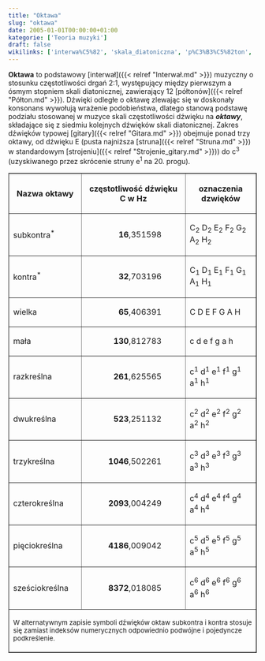 ```yaml
---
title: "Oktawa"
slug: "oktawa"
date: 2005-01-01T00:00:00+01:00
kategorie: ['Teoria muzyki']
draft: false
wikilinks: ['interwa%C5%82', 'skala_diatoniczna', 'p%C3%B3%C5%82ton', 'konsonans', 'gitara', 'struna', 'strojenie_gitary']
---
```

**Oktawa** to podstawowy [interwał]({{< relref "Interwał.md" >}}) muzyczny o
stosunku częstotliwości drgań 2:1, występujący między pierwszym a ósmym
stopniem skali diatonicznej<!-- link nie odnosił się do niczego: 'Oktawa' ('content/książka/Oktawa.md') links to 'skala_diatoniczna' ('content/książka/skala_diatoniczna.md') and that does not exist -->, zawierający
12 [półtonów]({{< relref "Półton.md" >}}). Dźwięki odległe o oktawę zlewając się
w doskonały konsonans<!-- link nie odnosił się do niczego: 'Oktawa' ('content/książka/Oktawa.md') links to 'konsonans' ('content/książka/konsonans.md') and that does not exist --> wywołują wrażenie
podobieństwa, dlatego stanową podstawę podziału stosowanej w muzyce
skali częstotliwości dźwięku na ***oktawy***, składające się z siedmiu
kolejnych dźwięków skali diatonicznej. Zakres dźwięków typowej
[gitary]({{< relref "Gitara.md" >}}) obejmuje ponad trzy oktawy, od dźwięku E
(pusta najniższa [struna]({{< relref "Struna.md" >}}) w standardowym
[strojeniu]({{< relref "Strojenie_gitary.md" >}})) do c<sup>3</sup> (uzyskiwanego
przez skrócenie struny e<sup>1</sup> na 20. progu).


<table border=1>

<tr>

<th>

Nazwa oktawy

</th>

<th>

częstotliwość
dźwięku C w Hz

</th>

<th>

oznaczenia dzwięków

</th>

</tr>

<tr>

<td>

subkontra<sup>\*</sup>

</td>

<td style="text-align:right; padding-right:3em;">

**16**,351598

</td>

<td>

C<sub>2</sub> D<sub>2</sub> E<sub>2</sub> F<sub>2</sub> G<sub>2</sub>
A<sub>2</sub> H<sub>2</sub>

</td>

</tr>

<tr>

<td>

kontra<sup>\*</sup>

</td>

<td style="text-align:right; padding-right:3em;">

**32**,703196

</td>

<td>

C<sub>1</sub> D<sub>1</sub> E<sub>1</sub> F<sub>1</sub> G<sub>1</sub>
A<sub>1</sub> H<sub>1</sub>

</td>

</tr>

<tr>

<td>

wielka

</td>

<td style="text-align:right; padding-right:3em;">

**65**,406391

</td>

<td>

C D E F G A H

</td>

</tr>

<tr>

<td>

mała

</td>

<td style="text-align:right; padding-right:3em;">

**130**,812783

</td>

<td>

c d e f g a h

</td>

</tr>

<tr>

<td>

razkreślna

</td>

<td style="text-align:right; padding-right:3em;">

**261**,625565

</td>

<td>

c<sup>1</sup> d<sup>1</sup> e<sup>1</sup> f<sup>1</sup> g<sup>1</sup>
a<sup>1</sup> h<sup>1</sup>

</td>

</tr>

<tr>

<td>

dwukreślna

</td>

<td style="text-align:right; padding-right:3em;">

**523**,251132

</td>

<td>

c<sup>2</sup> d<sup>2</sup> e<sup>2</sup> f<sup>2</sup> g<sup>2</sup>
a<sup>2</sup> h<sup>2</sup>

</td>

</tr>

<tr>

<td>

trzykreślna

</td>

<td style="text-align:right; padding-right:3em;">

**1046**,502261

</td>

<td>

c<sup>3</sup> d<sup>3</sup> e<sup>3</sup> f<sup>3</sup> g<sup>3</sup>
a<sup>3</sup> h<sup>3</sup>

</td>

</tr>

<tr>

<td>

czterokreślna

</td>

<td style="text-align:right; padding-right:3em;">

**2093**,004249

</td>

<td>

c<sup>4</sup> d<sup>4</sup> e<sup>4</sup> f<sup>4</sup> g<sup>4</sup>
a<sup>4</sup> h<sup>4</sup>

</td>

</tr>

<tr>

<td>

pięciokreślna

</td>

<td style="text-align:right; padding-right:3em;">

**4186**,009042

</td>

<td>

c<sup>5</sup> d<sup>5</sup> e<sup>5</sup> f<sup>5</sup> g<sup>5</sup>
a<sup>5</sup> h<sup>5</sup>

</td>

</tr>

<tr>

<td>

sześciokreślna

</td>

<td style="text-align:right; padding-right:3em;">

**8372**,018085

</td>

<td>

c<sup>6</sup> d<sup>6</sup> e<sup>6</sup> f<sup>6</sup> g<sup>6</sup>
a<sup>6</sup> h<sup>6</sup>

</td>

</tr>

<tr>

<td colspan=3>

<small>W alternatywnym zapisie symboli dźwięków oktaw subkontra i kontra
stosuje się zamiast
indeksów numerycznych odpowiednio podwójne i pojedyncze podkreślenie.
</small>

</td>

</tr>

</table>

